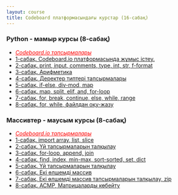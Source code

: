 ```yaml
---
layout: course
title: Codeboard платформасындағы курстар (16-сабақ)
---
```


<div class="youtube-spoilers">
    <h3>Python - мамыр курсы (8-сабақ)</h3>
    <ul>
        <li><a href="https://codeboard.io/users/uzdik" style="float: left; color: red; font-style:italic;">Codeboard.io тапсырмалары</a></li>
        <li><a href="https://www.youtube.com/watch?v=3mu4OluIVEs" target="_blank">1-сабақ. Codeboard.io платформасында жұмыс істеу.</a></li>
        <li><a href="https://www.youtube.com/watch?v=GESdJGf25Nc" target="_blank">2-сабақ. print, input, comments, type, int, str, f-format</a></li>
        <li><a href="https://www.youtube.com/watch?v=L9-X1EkjLvo" target="_blank">3-сабақ. Арифметика</a></li>
        <li><a href="https://www.youtube.com/watch?v=8dOrR1vMGew" target="_blank">4-сабақ. Деректер типтері тапсырмалары</a></li>
        <li><a href="https://www.youtube.com/watch?v=JCipmiEGSJ8" target="_blank">5-сабақ. if-else, div-mod, map</a></li>
        <li><a href="https://www.youtube.com/watch?v=yaEeHxngVr0" target="_blank">6-сабақ. map, split, elif, and, for-loop</a></li>
        <li><a href="https://www.youtube.com/watch?v=wETZkY1VpfQ" target="_blank">7-сабақ. for, break, continue, else, while, range</a></li>
        <li><a href="https://www.youtube.com/watch?v=q-gGzMx9Z7Q" target="_blank">8-сабақ. for, while, файлдан оқу-жазу</a></li>
    </ul>
</div>

<div class="youtube-spoilers">
    <h3>Массивтер - маусым курсы (8-сабақ)</h3>
    <ul>
        <li><a href="https://codeboard.io/users/uzdik" style="float: left; color: red; font-style:italic;">Codeboard.io тапсырмалары</a></li>
        <li><a href="https://www.youtube.com/watch?v=Ilyc7hKX5lw" target="_blank">1-сабақ. import array, list, slice</a></li>
        <li><a href="https://www.youtube.com/watch?v=YG4lsK3SxiM" target="_blank">2-сабақ. Үй тапсырмаларын талқылау</a></li>
        <li><a href="https://www.youtube.com/watch?v=jJruzIfc9pc" target="_blank">3-сабақ. for-loop, append, join</a></li>
        <li><a href="https://www.youtube.com/watch?v=748urZzkm2g" target="_blank">4-сабақ. find, index, min-max, sort-sorted, set, dict</a></li>
        <li><a href="https://www.youtube.com/watch?v=OevuX3nZ3VA" target="_blank">5-сабақ. Үй тапсырмаларын талқылау</a></li>
        <li><a href="https://www.youtube.com/watch?v=LBp6ajxrEjQ" target="_blank">6-сабақ. Екі өлшемді массив</a></li>
        <li><a href="https://www.youtube.com/watch?v=ipHBFLslhp8" target="_blank">7-сабақ. Екі өлшемді массив тапсырмаларын талқылау, zip</a></li>
        <li><a href="https://www.youtube.com/watch?v=CkktYB5TsiY" target="_blank">8-сабақ. ACMP, Матрицаларды көбейту</a></li>
    </ul>
</div>


